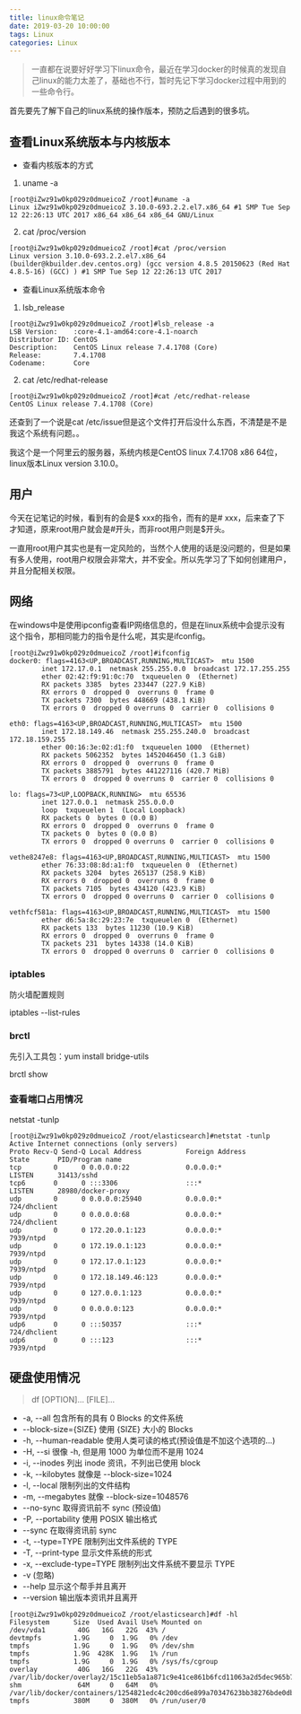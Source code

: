 ```yaml
---
title: linux命令笔记
date: 2019-03-20 10:00:00
tags: Linux
categories: Linux
---
```


> 一直都在说要好好学习下linux命令，最近在学习docker的时候真的发现自己linux的能力太差了，基础也不行，暂时先记下学习docker过程中用到的一些命令行。

<!-- more -->

首先要先了解下自己的linux系统的操作版本，预防之后遇到的很多坑。

## 查看Linux系统版本与内核版本
* 查看内核版本的方式
1. uname -a
```
[root@iZwz91w0kp029z0dmueicoZ /root]#uname -a
Linux iZwz91w0kp029z0dmueicoZ 3.10.0-693.2.2.el7.x86_64 #1 SMP Tue Sep 12 22:26:13 UTC 2017 x86_64 x86_64 x86_64 GNU/Linux
```
2. cat /proc/version
```
[root@iZwz91w0kp029z0dmueicoZ /root]#cat /proc/version
Linux version 3.10.0-693.2.2.el7.x86_64 (builder@kbuilder.dev.centos.org) (gcc version 4.8.5 20150623 (Red Hat 4.8.5-16) (GCC) ) #1 SMP Tue Sep 12 22:26:13 UTC 2017
```

* 查看Linux系统版本命令
1. lsb_release
```
[root@iZwz91w0kp029z0dmueicoZ /root]#lsb_release -a
LSB Version:    :core-4.1-amd64:core-4.1-noarch
Distributor ID: CentOS
Description:    CentOS Linux release 7.4.1708 (Core)
Release:        7.4.1708
Codename:       Core
```
2. cat /etc/redhat-release
```
[root@iZwz91w0kp029z0dmueicoZ /root]#cat /etc/redhat-release
CentOS Linux release 7.4.1708 (Core)
```

还查到了一个说是cat /etc/issue但是这个文件打开后没什么东西，不清楚是不是我这个系统有问题。。

我这个是一个阿里云的服务器，系统内核是CentOS linux 7.4.1708 x86 64位，linux版本Linux version 3.10.0。


## 用户
今天在记笔记的时候，看到有的会是$ xxx的指令，而有的是# xxx，后来查了下才知道，原来root用户就会是#开头，而非root用户则是$开头。

一直用root用户其实也是有一定风险的，当然个人使用的话是没问题的，但是如果有多人使用，root用户权限会非常大，并不安全。所以先学习了下如何创建用户，并且分配相关权限。

## 网络
在windows中是使用ipconfig查看IP网络信息的，但是在linux系统中会提示没有这个指令，那相同能力的指令是什么呢，其实是ifconfig。
```
[root@iZwz91w0kp029z0dmueicoZ /root]#ifconfig
docker0: flags=4163<UP,BROADCAST,RUNNING,MULTICAST>  mtu 1500
        inet 172.17.0.1  netmask 255.255.0.0  broadcast 172.17.255.255
        ether 02:42:f9:91:0c:70  txqueuelen 0  (Ethernet)
        RX packets 3385  bytes 233447 (227.9 KiB)
        RX errors 0  dropped 0  overruns 0  frame 0
        TX packets 7300  bytes 448669 (438.1 KiB)
        TX errors 0  dropped 0 overruns 0  carrier 0  collisions 0

eth0: flags=4163<UP,BROADCAST,RUNNING,MULTICAST>  mtu 1500
        inet 172.18.149.46  netmask 255.255.240.0  broadcast 172.18.159.255
        ether 00:16:3e:02:d1:f0  txqueuelen 1000  (Ethernet)
        RX packets 5062352  bytes 1452046450 (1.3 GiB)
        RX errors 0  dropped 0  overruns 0  frame 0
        TX packets 3885791  bytes 441227116 (420.7 MiB)
        TX errors 0  dropped 0 overruns 0  carrier 0  collisions 0

lo: flags=73<UP,LOOPBACK,RUNNING>  mtu 65536
        inet 127.0.0.1  netmask 255.0.0.0
        loop  txqueuelen 1  (Local Loopback)
        RX packets 0  bytes 0 (0.0 B)
        RX errors 0  dropped 0  overruns 0  frame 0
        TX packets 0  bytes 0 (0.0 B)
        TX errors 0  dropped 0 overruns 0  carrier 0  collisions 0

vethe8247e8: flags=4163<UP,BROADCAST,RUNNING,MULTICAST>  mtu 1500
        ether 76:33:08:8d:a1:f0  txqueuelen 0  (Ethernet)
        RX packets 3204  bytes 265137 (258.9 KiB)
        RX errors 0  dropped 0  overruns 0  frame 0
        TX packets 7105  bytes 434120 (423.9 KiB)
        TX errors 0  dropped 0 overruns 0  carrier 0  collisions 0

vethfcf581a: flags=4163<UP,BROADCAST,RUNNING,MULTICAST>  mtu 1500
        ether d6:5a:8c:29:23:7e  txqueuelen 0  (Ethernet)
        RX packets 133  bytes 11230 (10.9 KiB)
        RX errors 0  dropped 0  overruns 0  frame 0
        TX packets 231  bytes 14338 (14.0 KiB)
        TX errors 0  dropped 0 overruns 0  carrier 0  collisions 0
```

### iptables
防火墙配置规则

iptables --list-rules

### brctl
先引入工具包：yum install bridge-utils

brctl show

### 查看端口占用情况
netstat -tunlp
```
[root@iZwz91w0kp029z0dmueicoZ /root/elasticsearch]#netstat -tunlp
Active Internet connections (only servers)
Proto Recv-Q Send-Q Local Address           Foreign Address         State       PID/Program name
tcp        0      0 0.0.0.0:22              0.0.0.0:*               LISTEN      31413/sshd
tcp6       0      0 :::3306                 :::*                    LISTEN      28980/docker-proxy
udp        0      0 0.0.0.0:25940           0.0.0.0:*                           724/dhclient
udp        0      0 0.0.0.0:68              0.0.0.0:*                           724/dhclient
udp        0      0 172.20.0.1:123          0.0.0.0:*                           7939/ntpd
udp        0      0 172.19.0.1:123          0.0.0.0:*                           7939/ntpd
udp        0      0 172.17.0.1:123          0.0.0.0:*                           7939/ntpd
udp        0      0 172.18.149.46:123       0.0.0.0:*                           7939/ntpd
udp        0      0 127.0.0.1:123           0.0.0.0:*                           7939/ntpd
udp        0      0 0.0.0.0:123             0.0.0.0:*                           7939/ntpd
udp6       0      0 :::50357                :::*                                724/dhclient
udp6       0      0 :::123                  :::*                                7939/ntpd

```
## 硬盘使用情况
> df [OPTION]... [FILE]...
- -a, --all 包含所有的具有 0 Blocks 的文件系统
- --block-size={SIZE} 使用 {SIZE} 大小的 Blocks
- -h, --human-readable 使用人类可读的格式(预设值是不加这个选项的...)
- -H, --si 很像 -h, 但是用 1000 为单位而不是用 1024
- -i, --inodes 列出 inode 资讯，不列出已使用 block
- -k, --kilobytes 就像是 --block-size=1024
- -l, --local 限制列出的文件结构
- -m, --megabytes 就像 --block-size=1048576
- --no-sync 取得资讯前不 sync (预设值)
- -P, --portability 使用 POSIX 输出格式
- --sync 在取得资讯前 sync
- -t, --type=TYPE 限制列出文件系统的 TYPE
- -T, --print-type 显示文件系统的形式
- -x, --exclude-type=TYPE 限制列出文件系统不要显示 TYPE
- -v (忽略)
- --help 显示这个帮手并且离开
- --version 输出版本资讯并且离开
```
[root@iZwz91w0kp029z0dmueicoZ /root/elasticsearch]#df -hl
Filesystem      Size  Used Avail Use% Mounted on
/dev/vda1        40G   16G   22G  43% /
devtmpfs        1.9G     0  1.9G   0% /dev
tmpfs           1.9G     0  1.9G   0% /dev/shm
tmpfs           1.9G  428K  1.9G   1% /run
tmpfs           1.9G     0  1.9G   0% /sys/fs/cgroup
overlay          40G   16G   22G  43% /var/lib/docker/overlay2/15c11eb5a1a871c9e41ce861b6fcd11063a2d5dec965b75985b1068cf05f9ce5/merged
shm              64M     0   64M   0% /var/lib/docker/containers/1254821edc4c200cd6e899a70347623bb38276bde0db1591f7c9c4dbc208a692/mounts/shm
tmpfs           380M     0  380M   0% /run/user/0
```
